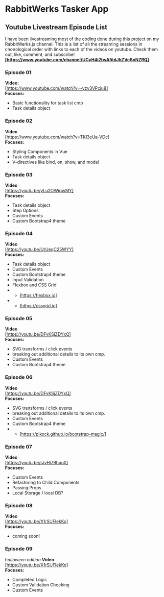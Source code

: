 # RabbitWerks Tasker App

## Youtube Livestream Episode List
I have been livestreaming most of the coding done during this project on my RabbitWerks.js channel.
This is a list of all the streaming sessions in chonological order with links to each of the videos on youtube. Check them out, like, comment, and subscribe! 
**[https://www.youtube.com/channel/UCyH4i2twA5tdJhZVcSoNZRQ]**


### Episode 01
**Video:**  
[https://www.youtube.com/watch?v=-vzv3VPciu8]  
**Focuses:**  
- Basic functionality for task list cmp
- Task details object


### Episode 02
**Video**  
[https://www.youtube.com/watch?v=TKI3eUa-VDc]  
**Focuses:**   
- Styling Components in Vue
- Task details object
- V-directives like bind, on, show, and model



### Episode 03
**Video**  
[https://youtu.be/yLu2OWiqwMY]  
**Focuses:**   
- Task details object  
- Step Options  
- Custom Events  
- Custom Bootstrap4 theme  


### Episode 04
**Video**  
[https://youtu.be/UrUeqC25WYY]  
**Focuses:**   
- Task details object  
- Custom Events  
- Custom Bootstrap4 theme  
- Input Validation   
- Flexbox and CSS Grid   
- - [https://flexbox.io]  
- - [https://cssgrid.io]  


### Episode 05
**Video**  
[https://youtu.be/DFvKSjZDYxQ]  
**Focuses:**   
- SVG transforms / click events  
- breaking out additional details to its own cmp.  
- Custom Events  
- Custom Bootstrap4 theme  


### Episode 06
**Video**  
[https://youtu.be/DFvKSjZDYxQ]  
**Focuses:**   
- SVG transforms / click events  
- breaking out additional details to its own cmp.  
- Custom Events  
- Custom Bootstrap4 theme  
- - [https://pikock.github.io/bootstrap-magic/]  


### Episode 07
**Video**  
[https://youtu.be/rJvHi7Bhau0]  
**Focuses:**   
- Custom Events  
- Refactoring to Child Components  
- Passing Props  
- Local Storage / local DB?  


### Episode 08
**Video**  
[https://youtu.be/X1rSUFlekKo]  
**Focuses:**   
- coming soon!  


### Episode 09
*halloween edition*
**Video**  
[https://youtu.be/X1rSUFlekKo]  
**Focuses:**   
- Completed Logic
- Custom Validation Checking
- Custom Events
